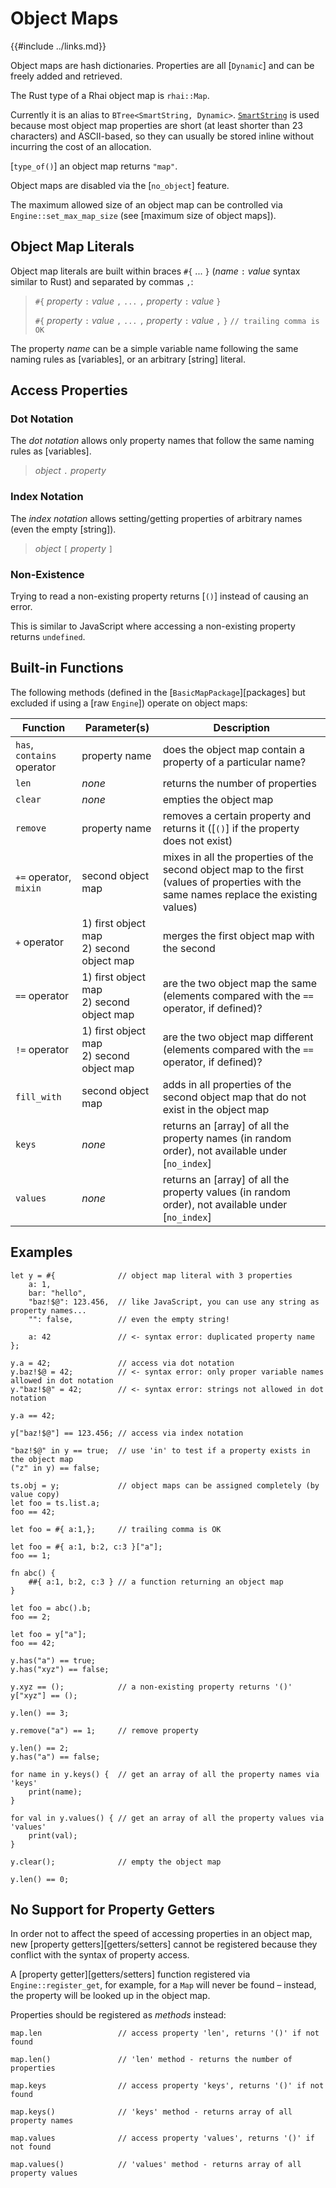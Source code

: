 Object Maps
===========

{{#include ../links.md}}

Object maps are hash dictionaries. Properties are all [`Dynamic`] and can be freely added and retrieved.

The Rust type of a Rhai object map is `rhai::Map`.

Currently it is an alias to `BTree<SmartString, Dynamic>`.
[`SmartString`](https://crates.io/crate/smartstring) is used because most object map properties are
short (at least shorter than 23 characters) and ASCII-based, so they can usually be stored inline
without incurring the cost of an allocation.

[`type_of()`] an object map returns `"map"`.

Object maps are disabled via the [`no_object`] feature.

The maximum allowed size of an object map can be controlled via `Engine::set_max_map_size`
(see [maximum size of object maps]).


Object Map Literals
------------------

Object map literals are built within braces `#{` ... `}` (_name_ `:` _value_ syntax similar to Rust)
and separated by commas `,`:

> `#{` _property_ `:` _value_ `,` `...` `,` _property_ `:` _value_ `}`
>
> `#{` _property_ `:` _value_ `,` `...` `,` _property_ `:` _value_ `,` `}`  `// trailing comma is OK`

The property _name_ can be a simple variable name following the same
naming rules as [variables], or an arbitrary [string] literal.


Access Properties
-----------------

### Dot Notation

The _dot notation_ allows only property names that follow the same naming rules as [variables].

> _object_ `.` _property_

### Index Notation

The _index notation_ allows setting/getting properties of arbitrary names (even the empty [string]).

> _object_ `[` _property_ `]`

### Non-Existence

Trying to read a non-existing property returns [`()`] instead of causing an error.

This is similar to JavaScript where accessing a non-existing property returns `undefined`.


Built-in Functions
-----------------

The following methods (defined in the [`BasicMapPackage`][packages] but excluded if using a [raw `Engine`])
operate on object maps:

| Function                   | Parameter(s)                                 | Description                                                                                                                              |
| -------------------------- | -------------------------------------------- | ---------------------------------------------------------------------------------------------------------------------------------------- |
| `has`, `contains` operator | property name                                | does the object map contain a property of a particular name?                                                                             |
| `len`                      | _none_                                       | returns the number of properties                                                                                                         |
| `clear`                    | _none_                                       | empties the object map                                                                                                                   |
| `remove`                   | property name                                | removes a certain property and returns it ([`()`] if the property does not exist)                                                        |
| `+=` operator, `mixin`     | second object map                            | mixes in all the properties of the second object map to the first (values of properties with the same names replace the existing values) |
| `+` operator               | 1) first object map<br/>2) second object map | merges the first object map with the second                                                                                              |
| `==` operator              | 1) first object map<br/>2) second object map | are the two object map the same (elements compared with the `==` operator, if defined)?                                                  |
| `!=` operator              | 1) first object map<br/>2) second object map | are the two object map different (elements compared with the `==` operator, if defined)?                                                 |
| `fill_with`                | second object map                            | adds in all properties of the second object map that do not exist in the object map                                                      |
| `keys`                     | _none_                                       | returns an [array] of all the property names (in random order), not available under [`no_index`]                                         |
| `values`                   | _none_                                       | returns an [array] of all the property values (in random order), not available under [`no_index`]                                        |


Examples
--------

```rust,no_run
let y = #{              // object map literal with 3 properties
    a: 1,
    bar: "hello",
    "baz!$@": 123.456,  // like JavaScript, you can use any string as property names...
    "": false,          // even the empty string!

    a: 42               // <- syntax error: duplicated property name
};

y.a = 42;               // access via dot notation
y.baz!$@ = 42;          // <- syntax error: only proper variable names allowed in dot notation
y."baz!$@" = 42;        // <- syntax error: strings not allowed in dot notation

y.a == 42;

y["baz!$@"] == 123.456; // access via index notation

"baz!$@" in y == true;  // use 'in' to test if a property exists in the object map
("z" in y) == false;

ts.obj = y;             // object maps can be assigned completely (by value copy)
let foo = ts.list.a;
foo == 42;

let foo = #{ a:1,};     // trailing comma is OK

let foo = #{ a:1, b:2, c:3 }["a"];
foo == 1;

fn abc() {
    ##{ a:1, b:2, c:3 } // a function returning an object map
}

let foo = abc().b;
foo == 2;

let foo = y["a"];
foo == 42;

y.has("a") == true;
y.has("xyz") == false;

y.xyz == ();            // a non-existing property returns '()'
y["xyz"] == ();

y.len() == 3;

y.remove("a") == 1;     // remove property

y.len() == 2;
y.has("a") == false;

for name in y.keys() {  // get an array of all the property names via 'keys'
    print(name);
}

for val in y.values() { // get an array of all the property values via 'values'
    print(val);
}

y.clear();              // empty the object map

y.len() == 0;
```


No Support for Property Getters
------------------------------

In order not to affect the speed of accessing properties in an object map, new
[property getters][getters/setters] cannot be registered because they conflict with the syntax of
property access.

A [property getter][getters/setters] function registered via `Engine::register_get`, for example,
for a `Map` will never be found &ndash; instead, the property will be looked up in the object map.

Properties should be registered as _methods_ instead:

```rust,no_run
map.len                 // access property 'len', returns '()' if not found

map.len()               // 'len' method - returns the number of properties

map.keys                // access property 'keys', returns '()' if not found

map.keys()              // 'keys' method - returns array of all property names

map.values              // access property 'values', returns '()' if not found

map.values()            // 'values' method - returns array of all property values
```
